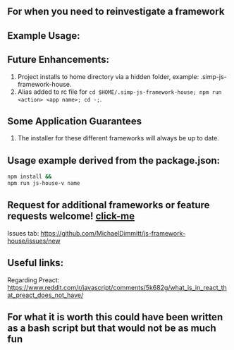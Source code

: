 ## For when you need to reinvestigate a framework

## Example Usage: <image>

## Future Enhancements:
1) Project installs to home directory via a hidden folder, example: .simp-js-framework-house.
2) Alias added to rc file for `cd $HOME/.simp-js-framework-house; npm run <action> <app name>; cd -;`.

## Some Application Guarantees
1) The installer for these different frameworks will always be up to date.

## Usage example derived from the package.json:
```bash
npm install &&
npm run js-house-v name
```

## Request for additional frameworks or feature requests welcome! [click-me](https://github.com/MichaelDimmitt/js-framework-house/issues/new)
Issues tab: https://github.com/MichaelDimmitt/js-framework-house/issues/new

## Useful links:
Regarding Preact:
https://www.reddit.com/r/javascript/comments/5k682g/what_is_in_react_that_preact_does_not_have/

## For what it is worth this could have been written as a bash script but that would not be as much fun
